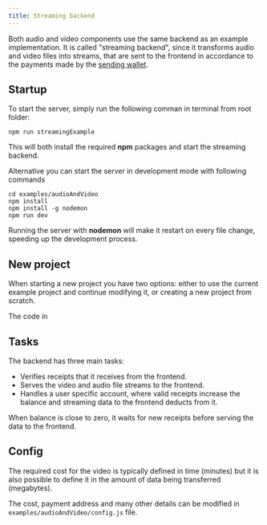 ```yaml
---
title: Streaming backend
---
```


Both audio and video components use the same backend as an example implementation. It is called "streaming backend", since it transforms audio and video files into streams, that are sent to the frontend in accordance to the payments made by the [sending wallet](/docs/wallet-sending).

## Startup

To start the server, simply run the following comman in terminal from root folder:

    npm run streamingExample

This will both install the required **npm** packages and start the streaming backend.

Alternative you can start the server in development mode with following commands

    cd examples/audioAndVideo
    npm install
    npm install -g nodemon
    npm run dev

Running the server with **nodemon** will make it restart on every file change, speeding up the development process.

## New project

When starting a new project you have two options: either to use the current example project and continue modifying it, or creating a new project from scratch.

The code in 

## Tasks

The backend has three main tasks:
- Verifies receipts that it receives from the frontend.
- Serves the video and audio file streams to the frontend.
- Handles a user specific account, where valid receipts increase the balance and streaming data to the frontend deducts from it.

When balance is close to zero, it waits for new receipts before serving the data to the frontend.

## Config

The required cost for the video is typically defined in time (minutes) but it is also possible to define it in the amount of data being transferred (megabytes).

The cost, payment address and many other details can be modified in ```examples/audioAndVideo/config.js``` file.